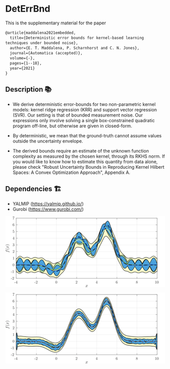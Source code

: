 # DetErrBnd

This is the supplementary material for the paper

```
@article{maddalena2021embedded,
  title={Deterministic error bounds for kernel-based learning techniques under bounded noise},
  author={E. T. Maddalena, P. Scharnhorst and C. N. Jones},
  journal={Automatica (accepted)},
  volume={-},
  pages={1--18},
  year={2021}
}
```

## Description :books:

- We derive deterministic error-bounds for two non-parametric kernel models: kernel ridge regression (KRR) and support vector regression (SVR). Our setting is that of bounded measurement noise. Our expressions only involve solving a single box-constrained quadratic program off-line, but otherwise are given in closed-form.

- By deterministic, we mean that the ground-truth cannot assume values outside the uncertainty envelope. 

- The derived bounds require an estimate of the unknown function complexity as measured by the chosen kernel, through its RKHS norm. If you would like to know how to estimate this quantity from data alone, please check "Robust Uncertainty Bounds in Reproducing Kernel Hilbert Spaces: A Convex Optimization Approach", Appendix A.

## Dependencies  :building_construction:

- YALMIP (https://yalmip.github.io/)
- Gurobi (https://www.gurobi.com/)

![alt text](https://github.com/emilioMaddalena/DetErrBnd/blob/master/pics/1a.png)

![alt text](https://github.com/emilioMaddalena/DetErrBnd/blob/master/pics/1b.png)
